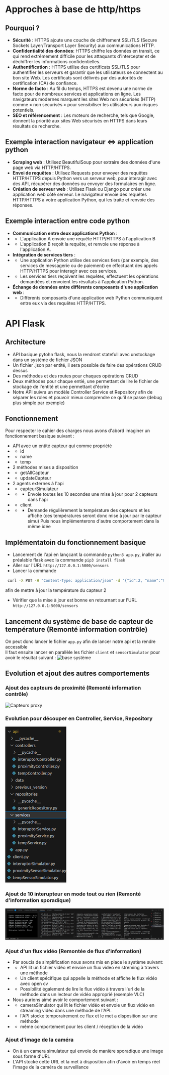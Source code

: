 # Approches à base de http/https
## Pourquoi ?
- **Sécurité** : HTTPS ajoute une couche de chiffrement SSL/TLS (Secure Sockets Layer/Transport Layer Security) aux communications HTTP.
- **Confidentialité des données**:  HTTPS chiffre les données en transit, ce qui rend extrêmement difficile pour les attaquants d'intercepter et de déchiffrer les informations confidentielles.
- **Authentification** : HTTPS utilise des certificats SSL/TLS pour authentifier les serveurs et garantir que les utilisateurs se connectent au bon site Web. Les certificats sont délivrés par des autorités de certification (CA) de confiance.
- **Norme de facto** : Au fil du temps, HTTPS est devenu une norme de facto pour de nombreux services et applications en ligne. Les navigateurs modernes marquent les sites Web non sécurisés (HTTP) comme « non sécurisés » pour sensibiliser les utilisateurs aux risques potentiels. 
- **SEO et référencement** : Les moteurs de recherche, tels que Google, donnent la priorité aux sites Web sécurisés en HTTPS dans leurs résultats de recherche.
## Exemple interaction navigateur <=> application python
- **Scraping web** : Utilisez BeautifulSoup pour extraire des données d'une page web via HTTP/HTTPS.
- **Envoi de requêtes** : Utilisez Requests pour envoyer des requêtes HTTP/HTTPS depuis Python vers un serveur web, pour interagir avec des API, récupérer des données ou envoyer des formulaires en ligne.
- **Création de serveur web** : Utilisez Flask ou Django pour créer une application web côté serveur. Le navigateur envoie des requêtes HTTP/HTTPS à votre application Python, qui les traite et renvoie des réponses.
## Exemple interaction entre code python
- **Communication entre deux applications Python** :
- - L'application A envoie une requête HTTP/HTTPS à l'application B 
- - L'application B reçoit la requête, et renvoie une réponse à l'application A.
- **Intégration de services tiers** :
- - Une application Python utilise des services tiers (par exemple, des services de messagerie ou de paiement) en effectuant des appels HTTP/HTTPS pour interagir avec ces services.
- - Les services tiers reçoivent les requêtes, effectuent les opérations demandées et renvoient les résultats à l'application Python.
- **Échange de données entre différents composants d'une application web** : 
- - Différents composants d'une application web Python communiquent entre eux via des requêtes HTTP/HTTPS.

# API Flask
## Architecture 
- API basique pytohn flask, nous la rendront statefull avec unstockage dans un système de fichier JSON
- Un fichier .json par entité, il sera possible de faire des opérations CRUD dessus
- Des méthodes et des routes pour chaques opérations CRUD 
- Deux méthodes pour chaque entié, une permettant de lire le fichier de stockage de l'entité et une permettant d'écrire
- Notre API suivra un modèle Controller Service et Repository afin de séparer les roles et pouvoir mieux comprendre ce qu'il se passe (debug plus simple par exemple)
## Fonctionnement 
Pour respecter le cahier des charges nous avons d'abord imaginer un fonctionnement basique suivant : 
- API avec un entité capteur qui comme propriété 
- - id 
- - name
- - temp
- 2 méthodes mises a disposition 
- - getAllCapteur
- - updateCapteur
- 2 agents externes à l'api
- - capteurSimulateur 
- - - Envoie toutes les 10 secondes une mise à jour pour 2 capteurs dans l'api 
- - client
- - - Demande régulièrement la température des capteurs et les affiche (ces températures seront donc mise à jour par le capteur simu)
Puis nous implémenterons d'autre comportement dans la même idée

## Implémentatoin du fonctionnement basique 
- Lancement de l'api en lançcant la commande `python3 app.py`, inaller au préalable flask avec la commande `pip3 install flask`
- Aller sur l'URL `http://127.0.0.1:5000/sensors`
- Lancer la commande 
``` bash
 curl -X PUT -H "Content-Type: application/json" -d '{"id":2, "name":"Capteur séjour","temp":35}' http://localhost:5000/sensors/2
 ```
 afin de mettre à jour la température du capteur 2 
- Vérifier que la mise à jour est bonne en retournant sur l'URL `http://127.0.0.1:5000/sensors`
## Lancement du système de base de capteur de température (Remonté information contrôle)
On peut donc lancer le fichier `app.py` afin de lancer notre api et la rendre accessible \
Il faut ensuite lancer en parallèle les fichier `client` et `sensorSimulator` pour avoir le résultat suivant : 
![base système](img/vidéo-system-base-api.gif)

## Evolution et ajout des autres comportements
### Ajout des capteurs de proximité (Remonté information contrôle)
![Capteurs proxy](img/vidéov2.gif)
### Evolution pour découper en Controller, Service, Repository
![découpage](img/archi-bien.png)
### Ajout de 10 interupteur en mode tout ou rien (Remonté d’information sporadique)
![Interupteur](img/video_interupteur.gif)
### Ajout d'un flux vidéo (Remontée de flux d’information)
- Par soucis de simplification nous avons mis en place le système suivant:  
- - API lit un fichier vidéo et envoie un flux video en streming à travers une méthode
- - Un client spécifique qui appelle la méthode et affiche le flux vidéo avec open cv
- - Possibilité également de lire le flux vidéo à travers l'url de la méthode dans un lecteur de vidéo approprié (exemple VLC)
- Nous aurions aimé avoir le comportement suivant :
- - cameraSimulator qui lit le fichier vidéo et envoie un flux vidéo en streaming vidéo dans une méthode de l'API. 
- - l'API stocke temporairement ce flux et le met a disposition sur une méthode 
- - même comportement pour les client / réception de la vidéo
### Ajout d'image de la caméra
- On à un camera simulateur qui envoie de manière sporadique une image sous forme d'URL
- L'API stocke cette URL et la met à disposition afin d'avoir en temps réel l'image de la caméra de surveillance


